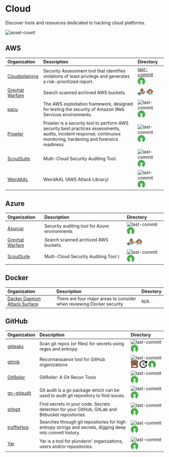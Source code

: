 # Cloud

Discover tools and resources dedicated to hacking cloud platforms.

![asset-count](https://img.shields.io/badge/Tools%20%26%20Resources%20Available-16-3c85d4?style=for-the-badge)




## AWS

| Organization | Description | Directory |
| :--- | :--- | :--- |
| [Cloudsplaining](https://github.com/salesforce/cloudsplaining) | Security Assessment tool that identifies violations of least privilege and generates a risk-prioritized report. | [last-commit](https://img.shields.io/github/last-commit/salesforce/cloudsplaining?color=3c85d4&style=flat-square) ![opensource](../icons/opensource.png) |
| [Greyhat Warfare](https://buckets.grayhatwarfare.com/) | Search scanned archived AWS buckets. | ![freemium-service](../icons/freemium-service.png) ![register-profile](../icons/register-profile.png) |
| [pacu](https://github.com/RhinoSecurityLabs/pacu) | The AWS exploitation framework, designed for testing the security of Amazon Web Services environments. | ![last-commit](https://img.shields.io/github/last-commit/RhinoSecurityLabs/pacu?color=3c85d4&style=flat-square) ![opensource](../icons/opensource.png) |
| [Prowler](https://github.com/toniblyx/prowler) | Prowler is a security tool to perform AWS security best practices assessments, audits, incident response, continuous monitoring, hardening and forensics readiness. | ![last-commit](https://img.shields.io/github/last-commit/toniblyx/prowler?color=3c85d4&style=flat-square) ![opensource](../icons/opensource.png) |
| [ScoutSuite](https://github.com/nccgroup/ScoutSuite) | Multi-Cloud Security Auditing Tool. | ![last-commit](https://img.shields.io/github/last-commit/nccgroup/ScoutSuite?color=3c85d4&style=flat-square) ![opensource](../icons/opensource.png) |
| [WeirdAAL](https://github.com/carnal0wnage/weirdAAL) | WeirdAAL (AWS Attack Library) | ![last-commit](https://img.shields.io/github/last-commit/carnal0wnage/weirdAAL?color=3c85d4&style=flat-square) ![opensource](../icons/opensource.png) |

## Azure

| Organization | Description | Directory |
| :--- | :--- | :--- |
| [Azurcar](https://github.com/nccgroup/azucar) | Security auditing tool for Azure environments | ![last-commit](https://img.shields.io/github/last-commit/nccgroup/azucar?color=3c85d4&style=flat-square) ![opensource](../icons/opensource.png) |
| [Greyhat Warfare](https://buckets.grayhatwarfare.com/) | Search scanned archived AWS buckets. | ![freemium-service](../icons/freemium-service.png) ![register-profile](../icons/register-profile.png) |
| [ScoutSuite](https://github.com/nccgroup/ScoutSuite) | Multi-Cloud Security Auditing Tool ) | ![last-commit](https://img.shields.io/github/last-commit/nccgroup/ScoutSuite?color=3c85d4&style=flat-square) ![opensource](../icons/opensource.png) |

## Docker

| Organization | Description | Directory |
| :--- | :--- | :--- |
| [Dacker Daemon Attack Surface](https://docs.docker.com/engine/security/#docker-daemon-attack-surface) | There are four major areas to consider when reviewing Docker security | N/A |

## GitHub

| Organization | Description | Directory |
| :--- | :--- | :--- |
| [gitleaks](https://github.com/zricethezav/gitleaks) | Scan git repos \(or files\) for secrets using regex and entropy. | ![last-commit](https://img.shields.io/github/last-commit/zricethezav/gitleaks?color=3c85d4&style=flat-square) ![opensource](../icons/opensource.png) |
| [gitrob](https://github.com/michenriksen/gitrob) | Reconnaissance tool for GitHub organizations | ![last-commit](https://img.shields.io/github/last-commit/michenriksen/gitrob?color=3c85d4&style=flat-square) ![archive](../icons/archive.png) ![no-recent-update](../icons/no-recent-update.png) ![opensource](../icons/opensource.png) |
| [GitRoller](https://github.com/mansoorr123/GitRoller) | GitRoller: A Git Recon Tools | ![last-commit](https://img.shields.io/github/last-commit/mansoorr123/GitRoller?color=3c85d4&style=flat-square) ![opensource](../icons/opensource.png) |
| [go-gitaudit](https://github.com/r-pai/go-gitaudit) | Git audit is a go package which can be used to audit git repository to find issues. | ![last-commit](https://img.shields.io/github/last-commit/r-pai/go-gitaudit?color=3c85d4&style=flat-square) ![opensource](../icons/opensource.png) |
| [shhgit](https://github.com/eth0izzle/shhgit) | Find secrets in your code. Secrets detection for your GitHub, GitLab and Bitbucket repositories. | ![last-commit](https://img.shields.io/github/last-commit/eth0izzle/shhgit?color=3c85d4&style=flat-square) ![opensource](../icons/opensource.png) |
| [truffleHog](https://github.com/trufflesecurity/truffleHog) | Searches through git repositories for high entropy strings and secrets, digging deep into commit history. | ![last-commit](https://img.shields.io/github/last-commit/trufflesecurity/truffleHog?color=3c85d4&style=flat-square) ![opensource](../icons/opensource.png) |
| [Yar](https://github.com/nielsing/yar) | Yar is a tool for plunderin' organizations, users and/or repositories. | ![last-commit](https://img.shields.io/github/last-commit/nielsing/yar?color=3c85d4&style=flat-square) ![opensource](../icons/opensource.png) |